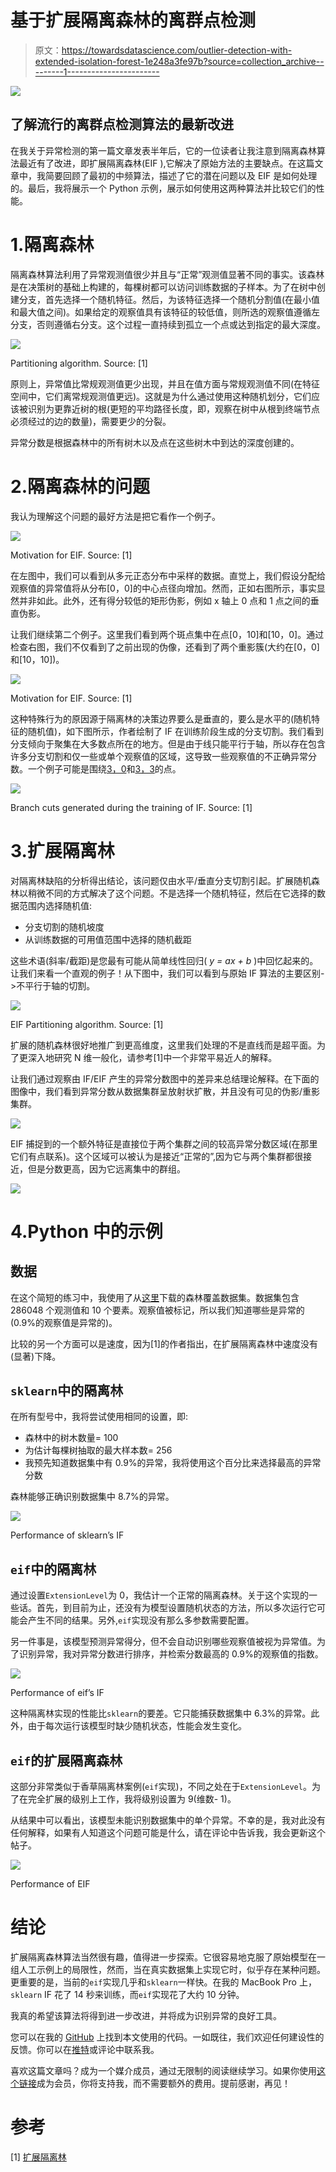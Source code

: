 # 基于扩展隔离森林的离群点检测

> 原文：<https://towardsdatascience.com/outlier-detection-with-extended-isolation-forest-1e248a3fe97b?source=collection_archive---------1----------------------->

![](img/0cdc428e482db1a357ea1aa272a15887.png)

## 了解流行的离群点检测算法的最新改进

在我关于异常检测的第一篇文章发表半年后，它的一位读者让我注意到隔离森林算法最近有了改进，即扩展隔离森林(EIF ),它解决了原始方法的主要缺点。在这篇文章中，我简要回顾了最初的中频算法，描述了它的潜在问题以及 EIF 是如何处理的。最后，我将展示一个 Python 示例，展示如何使用这两种算法并比较它们的性能。

# 1.隔离森林

隔离森林算法利用了异常观测值很少并且与“正常”观测值显著不同的事实。该森林是在决策树的基础上构建的，每棵树都可以访问训练数据的子样本。为了在树中创建分支，首先选择一个随机特征。然后，为该特征选择一个随机分割值(在最小值和最大值之间)。如果给定的观察值具有该特征的较低值，则所选的观察值遵循左分支，否则遵循右分支。这个过程一直持续到孤立一个点或达到指定的最大深度。

![](img/d39ac755c6f6743677341921f1413978.png)

Partitioning algorithm. Source: [1]

原则上，异常值比常规观测值更少出现，并且在值方面与常规观测值不同(在特征空间中，它们离常规观测值更远)。这就是为什么通过使用这种随机划分，它们应该被识别为更靠近树的根(更短的平均路径长度，即，观察在树中从根到终端节点必须经过的边的数量)，需要更少的分裂。

异常分数是根据森林中的所有树木以及点在这些树木中到达的深度创建的。

# 2.隔离森林的问题

我认为理解这个问题的最好方法是把它看作一个例子。

![](img/9d1e616616313808afaa51b4e6265b6d.png)

Motivation for EIF. Source: [1]

在左图中，我们可以看到从多元正态分布中采样的数据。直觉上，我们假设分配给观察值的异常值将从分布[0，0]的中心点径向增加。然而，正如右图所示，事实显然并非如此。此外，还有得分较低的矩形伪影，例如 x 轴上 0 点和 1 点之间的垂直伪影。

让我们继续第二个例子。这里我们看到两个斑点集中在点[0，10]和[10，0]。通过检查右图，我们不仅看到了之前出现的伪像，还看到了两个重影簇(大约在[0，0]和[10，10])。

![](img/90d6f40f61e481f494e32d9deb4aa8b2.png)

Motivation for EIF. Source: [1]

这种特殊行为的原因源于隔离林的决策边界要么是垂直的，要么是水平的(随机特征的随机值)，如下图所示，作者绘制了 IF 在训练阶段生成的分支切割。我们看到分支倾向于聚集在大多数点所在的地方。但是由于线只能平行于轴，所以存在包含许多分支切割和仅一些或单个观察值的区域，这导致一些观察值的不正确异常分数。一个例子可能是围绕[3，0](许多分支切割)和[3，3](很少切割)的点。

![](img/9ba0e101c46f93d0e2a27b7e7b2ce9c6.png)

Branch cuts generated during the training of IF. Source: [1]

# 3.扩展隔离林

对隔离林缺陷的分析得出结论，该问题仅由水平/垂直分支切割引起。扩展随机森林以稍微不同的方式解决了这个问题。不是选择一个随机特征，然后在它选择的数据范围内选择随机值:

*   分支切割的随机坡度
*   从训练数据的可用值范围中选择的随机截距

这些术语(斜率/截距)是您最有可能从简单线性回归( *y = ax + b* )中回忆起来的。让我们来看一个直观的例子！从下图中，我们可以看到与原始 IF 算法的主要区别- >不平行于轴的切割。

![](img/9687f6d3b930214d7a0434768c0e1d3d.png)

EIF Partitioning algorithm. Source: [1]

扩展的随机森林很好地推广到更高维度，这里我们处理的不是直线而是超平面。为了更深入地研究 N 维一般化，请参考[1]中一个非常平易近人的解释。

让我们通过观察由 IF/EIF 产生的异常分数图中的差异来总结理论解释。在下面的图像中，我们看到异常分数从数据集群呈放射状扩散，并且没有可见的伪影/重影集群。

![](img/7d0c739bf89da5dd5847bc21f11f0ac7.png)

EIF 捕捉到的一个额外特征是直接位于两个集群之间的较高异常分数区域(在那里它们有点联系)。这个区域可以被认为是接近“正常的”,因为它与两个集群都很接近，但是分数更高，因为它远离集中的群组。

![](img/22cdf415979c079474a4eb49764737f1.png)

# 4.Python 中的示例

## 数据

在这个简短的练习中，我使用了从[这里](http://odds.cs.stonybrook.edu/forestcovercovertype-dataset/)下载的森林覆盖数据集。数据集包含 286048 个观测值和 10 个要素。观察值被标记，所以我们知道哪些是异常的(0.9%的观察值是异常的)。

比较的另一个方面可以是速度，因为[1]的作者指出，在扩展隔离森林中速度没有(显著)下降。

## `sklearn`中的隔离林

在所有型号中，我将尝试使用相同的设置，即:

*   森林中的树木数量= 100
*   为估计每棵树抽取的最大样本数= 256
*   我预先知道数据集中有 0.9%的异常，我将使用这个百分比来选择最高的异常分数

森林能够正确识别数据集中 8.7%的异常。

![](img/9c06db23e765d0a289e3ecc8d04bc82b.png)

Performance of sklearn’s IF

## `eif`中的隔离林

通过设置`ExtensionLevel`为 0，我估计一个正常的隔离森林。关于这个实现的一些话。首先，到目前为止，还没有为模型设置随机状态的方法，所以多次运行它可能会产生不同的结果。另外,`eif`实现没有那么多参数需要配置。

另一件事是，该模型预测异常得分，但不会自动识别哪些观察值被视为异常值。为了识别异常，我对异常分数进行排序，并检索分数最高的 0.9%的观察值的指数。

![](img/e86d1d03378c4a7052b6d34c09b8adf5.png)

Performance of eif’s IF

这种隔离林实现的性能比`sklearn`的要差。它只能捕获数据集中 6.3%的异常。此外，由于每次运行该模型时缺少随机状态，性能会发生变化。

## `eif`的扩展隔离森林

这部分非常类似于香草隔离林案例(`eif`实现)，不同之处在于`ExtensionLevel`。为了在完全扩展的级别上工作，我将级别设置为 9(维数- 1)。

从结果中可以看出，该模型未能识别数据集中的单个异常。不幸的是，我对此没有任何解释，如果有人知道这个问题可能是什么，请在评论中告诉我，我会更新这个帖子。

![](img/9d352e854f0bf857226a51651fe72525.png)

Performance of EIF

# 结论

扩展隔离森林算法当然很有趣，值得进一步探索。它很容易地克服了原始模型在一组人工示例上的局限性，然而，当在真实数据集上实现它时，似乎存在某种问题。更重要的是，当前的`eif`实现几乎和`sklearn`一样快。在我的 MacBook Pro 上，`sklearn` IF 花了 14 秒来训练，而`eif`实现花了大约 10 分钟。

我真的希望该算法将得到进一步改进，并将成为识别异常的良好工具。

您可以在我的 [GitHub](https://github.com/erykml/medium_articles/blob/master/Machine%20Learning/extended_isolation_forest_example.ipynb) 上找到本文使用的代码。一如既往，我们欢迎任何建设性的反馈。你可以在[推特](https://twitter.com/erykml1?source=post_page---------------------------)或评论中联系我。

喜欢这篇文章吗？成为一个媒介成员，通过无限制的阅读继续学习。如果你使用[这个链接](https://eryk-lewinson.medium.com/membership)成为会员，你将支持我，而不需要额外的费用。提前感谢，再见！

# 参考

[1] [扩展隔离林](https://arxiv.org/abs/1811.02141)
